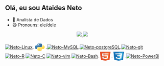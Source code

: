   ## Olá, eu sou Ataides Neto


- 🌱 Analista de Dados
- 😄 Pronouns: ele/dele

<div align="center">
  <a href="https://github.com/Neto-Ataides">
  <img height="180em" src="https://github-readme-stats.vercel.app/api?username=Neto-Ataides&show_icons=true&theme=dracula&include_all_commits=true&count_private=true"/>
  <img height="180em" src="https://github-readme-stats.vercel.app/api/top-langs/?username=Neto-Ataides&layout=compact&langs_count=7&theme=dracula"/>
</div>
  
  
<div style="display: inline_block"><br>
  <img align="center" alt="Neto-Linux" height="30" width="40" src="https://cdn.jsdelivr.net/gh/devicons/devicon/icons/linux/linux-original.svg" />
   <img align="center" alt="Neto-Python" height="30" width="40" src="https://raw.githubusercontent.com/devicons/devicon/master/icons/python/python-original.svg"> 
  <img align="center" alt="Neto-MySQL" height="70" width="60" src="https://cdn.jsdelivr.net/gh/devicons/devicon/icons/mysql/mysql-original-wordmark.svg" />
  <img align="center" alt="Neto-postgreSQL" height="30" width="40" src="https://cdn.jsdelivr.net/gh/devicons/devicon/icons/postgresql/postgresql-original-wordmark.svg" />
   <img align="center" alt="Neto-git" height="80" width="70" src="https://cdn.jsdelivr.net/gh/devicons/devicon/icons/git/git-original-wordmark.svg" />       
  <img align="center" alt="Neto-R" height="30" width="40" src="https://cdn.jsdelivr.net/gh/devicons/devicon/icons/r/r-original.svg" />
  <img align="center" alt="Neto-C" height="30" width="40" src="https://cdn.jsdelivr.net/gh/devicons/devicon/icons/c/c-original.svg" />
  <img align="center" alt="Neto-vim" height="30" width="40" src="https://cdn.jsdelivr.net/gh/devicons/devicon/icons/vim/vim-original.svg" />
  <img align="center" alt="Neto-Bash" height="50" width="40" src="https://cdn.jsdelivr.net/gh/devicons/devicon/icons/bash/bash-original.svg" />
  <img align="center" alt="Neto-HTML" height="30" width="40" src="https://raw.githubusercontent.com/devicons/devicon/master/icons/html5/html5-original.svg">
  <img align="center" alt="Neto-CSS" height="30" width="40" src="https://raw.githubusercontent.com/devicons/devicon/master/icons/css3/css3-original.svg">
  <img align="center" alt="Neto-PowerBi" height="30" width="40" src="https://img.icons8.com/?size=2x&id=qYfwpsRXEcpc&format=png">
 </div>
